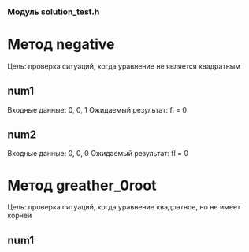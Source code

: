 ### Модуль solution_test.h 
# Метод negative
Цель: проверка ситуаций, когда уравнение не является квадратным
## num1
Входные данные: 0, 0, 1
Ожидаемый результат: fl = 0
## num2
Входные данные: 0, 0, 0
Ожидаемый результат: fl = 0
# Метод greather_0root
Цель: проверка ситуаций, когда уравнение квадратное, но не имеет корней
## num1

